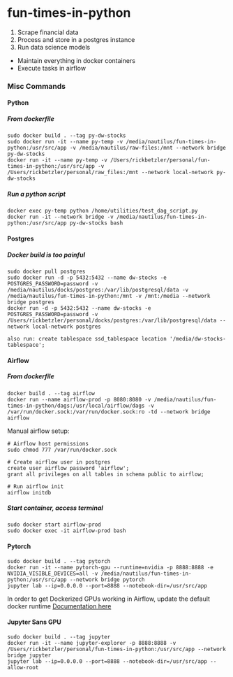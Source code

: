 # fun-times-in-python

1. Scrape financial data
2. Process and store in a postgres instance
3. Run data science models

* Maintain everything in docker containers
* Execute tasks in airflow

### Misc Commands
#### Python
##### From dockerfile
```
sudo docker build . --tag py-dw-stocks
sudo docker run -it --name py-temp -v /media/nautilus/fun-times-in-python:/usr/src/app -v /media/nautilus/raw-files:/mnt --network bridge py-dw-stocks
docker run -it --name py-temp -v /Users/rickbetzler/personal/fun-times-in-python:/usr/src/app -v /Users/rickbetzler/personal/raw_files:/mnt --network local-network py-dw-stocks
```
##### Run a python script
```
docker exec py-temp python /home/utilities/test_dag_script.py
docker run -it --network bridge -v /media/nautilus/fun-times-in-python:/usr/src/app py-dw-stocks bash
```

#### Postgres
##### Docker build is too painful
```
sudo docker pull postgres
sudo docker run -d -p 5432:5432 --name dw-stocks -e POSTGRES_PASSWORD=password -v /media/nautilus/docks/postgres:/var/lib/postgresql/data -v /media/nautilus/fun-times-in-python:/mnt -v /mnt:/media --network bridge postgres
docker run -d -p 5432:5432 --name dw-stocks -e POSTGRES_PASSWORD=password -v /Users/rickbetzler/personal/docks/postgres:/var/lib/postgresql/data --network local-network postgres

also run: create tablespace ssd_tablespace location '/media/dw-stocks-tablespace';
```


#### Airflow
##### From dockerfile
```
docker build . --tag airflow
docker run --name airflow-prod -p 8080:8080 -v /media/nautilus/fun-times-in-python/dags:/usr/local/airflow/dags -v /var/run/docker.sock:/var/run/docker.sock:ro -td --network bridge airflow
```
Manual airflow setup:
```
# Airflow host permissions
sudo chmod 777 /var/run/docker.sock

# Create airflow user in postgres
create user airflow password 'airflow';
grant all privileges on all tables in schema public to airflow;

# Run airflow init
airflow initdb
```

##### Start container, access terminal
```
sudo docker start airflow-prod
sudo docker exec -it airflow-prod bash
```

#### Pytorch
```
sudo docker build . --tag pytorch
docker run -it --name pytorch-gpu --runtime=nvidia -p 8888:8888 -e NVIDIA_VISIBLE_DEVICES=all -v /media/nautilus/fun-times-in-python:/usr/src/app --network bridge pytorch
jupyter lab --ip=0.0.0.0 --port=8888 --notebook-dir=/usr/src/app
```
In order to get Dockerized GPUs working in Airflow, update the default docker runtime
[Documentation here](https://docs.nvidia.com/dgx/nvidia-container-runtime-upgrade/index.html#:~:text=Use%20docker%20run%20with%20nvidia,file%20as%20the%20first%20entry.)

#### Jupyter Sans GPU
```
sudo docker build . --tag jupyter
docker run -it --name jupyter-explorer -p 8888:8888 -v /Users/rickbetzler/personal/fun-times-in-python:/usr/src/app --network bridge jupyter
jupyter lab --ip=0.0.0.0 --port=8888 --notebook-dir=/usr/src/app --allow-root
```
